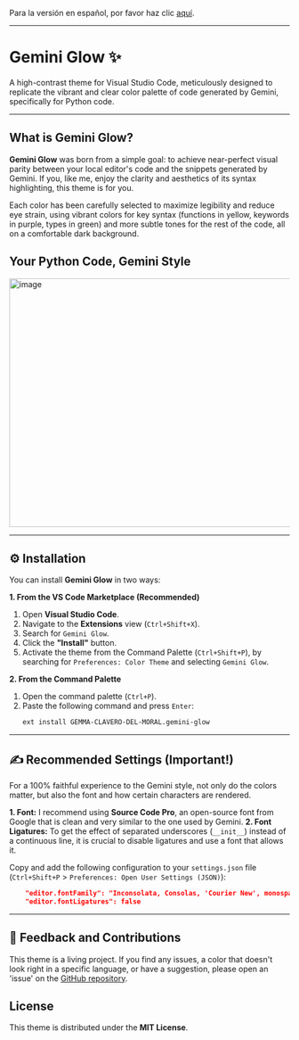 Para la versión en español, por favor haz clic [aquí](README-ES.md).

---

# Gemini Glow ✨

A high-contrast theme for Visual Studio Code, meticulously designed to replicate the vibrant and clear color palette of code generated by Gemini, specifically for Python code.

-----

## What is Gemini Glow?

**Gemini Glow** was born from a simple goal: to achieve near-perfect visual parity between your local editor's code and the snippets generated by Gemini. If you, like me, enjoy the clarity and aesthetics of its syntax highlighting, this theme is for you.

Each color has been carefully selected to maximize legibility and reduce eye strain, using vibrant colors for key syntax (functions in yellow, keywords in purple, types in green) and more subtle tones for the rest of the code, all on a comfortable dark background.

## Your Python Code, Gemini Style

<img width="923" height="446" alt="image" src="https://github.com/user-attachments/assets/793d43f3-dd9e-4b7d-bbb9-e2d4b810b60a" />

-----

## ⚙️ Installation

You can install **Gemini Glow** in two ways:

**1. From the VS Code Marketplace (Recommended)**

1.  Open **Visual Studio Code**.
2.  Navigate to the **Extensions** view (`Ctrl+Shift+X`).
3.  Search for `Gemini Glow`.
4.  Click the **"Install"** button.
5.  Activate the theme from the Command Palette (`Ctrl+Shift+P`), by searching for `Preferences: Color Theme` and selecting `Gemini Glow`.

**2. From the Command Palette**

1.  Open the command palette (`Ctrl+P`).
2.  Paste the following command and press `Enter`:
    ```bash
    ext install GEMMA-CLAVERO-DEL-MORAL.gemini-glow
    ```
-----

## ✍️ Recommended Settings (Important!)

For a 100% faithful experience to the Gemini style, not only do the colors matter, but also the font and how certain characters are rendered.

**1. Font:** I recommend using **Source Code Pro**, an open-source font from Google that is clean and very similar to the one used by Gemini.
**2. Font Ligatures:** To get the effect of separated underscores (`__init__`) instead of a continuous line, it is crucial to disable ligatures and use a font that allows it.

Copy and add the following configuration to your `settings.json` file (`Ctrl+Shift+P` > `Preferences: Open User Settings (JSON)`):

```json
    "editor.fontFamily": "Inconsolata, Consolas, 'Courier New', monospace",
    "editor.fontLigatures": false
```

-----

## 💬 Feedback and Contributions
This theme is a living project. If you find any issues, a color that doesn't look right in a specific language, or have a suggestion, please open an 'issue' on the [GitHub repository](https://www.google.com/search?q=https://github.com/GemmaClaverodelMoral/gemini-glow).

## License
This theme is distributed under the **MIT License**.
